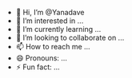 - 👋 Hi, I’m @Yanadave
- 👀 I’m interested in ...
- 🌱 I’m currently learning ...
- 💞️ I’m looking to collaborate on ...
- 📫 How to reach me ...
- 😄 Pronouns: ...
- ⚡ Fun fact: ...

<!---
Yanadave/Yanadave is a ✨ special ✨ repository because its `README.md` (this file) appears on your GitHub profile.
You can click the Preview link to take a look at your changes.
--->

